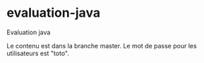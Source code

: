 # evaluation-java
Evaluation java

Le contenu est dans la branche master.
Le mot de passe pour les utilisateurs est "toto".
